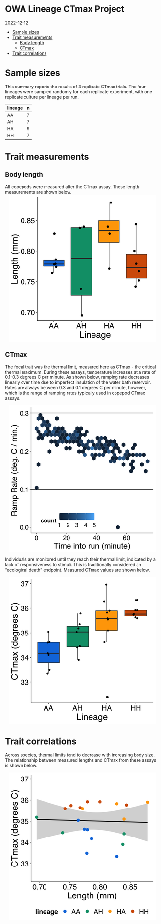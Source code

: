 OWA Lineage CTmax Project
================
2022-12-12

-   <a href="#sample-sizes" id="toc-sample-sizes">Sample sizes</a>
-   <a href="#trait-measurements" id="toc-trait-measurements">Trait
    measurements</a>
    -   <a href="#body-length" id="toc-body-length">Body length</a>
    -   <a href="#ctmax" id="toc-ctmax">CTmax</a>
-   <a href="#trait-correlations" id="toc-trait-correlations">Trait
    correlations</a>

# Sample sizes

This summary reports the results of 3 replicate CTmax trials. The four
lineages were sampled randomly for each replicate experiment, with one
replicate culture per lineage per run.

| lineage |   n |
|:--------|----:|
| AA      |   7 |
| AH      |   7 |
| HA      |   9 |
| HH      |   7 |

# Trait measurements

## Body length

All copepods were measured after the CTmax assay. These length
measurements are shown below.
<img src="../Figures/markdown/lineage-lengths-1.png" style="display: block; margin: auto;" />

## CTmax

The focal trait was the thermal limit, measured here as CTmax - the
critical thermal maximum. During these assays, temperature increases at
a rate of 0.1-0.3 degrees C per minute. As shown below, ramping rate
decreases linearly over time due to imperfect insulation of the water
bath reservoir. Rates are always between 0.3 and 0.1 degrees C per
minute, however, which is the range of ramping rates typically used in
copepod CTmax assays.

<img src="../Figures/markdown/ramp-rates-1.png" style="display: block; margin: auto;" />

Individuals are monitored until they reach their thermal limit,
indicated by a lack of responsiveness to stimuli. This is traditionally
considered an “ecological death” endpoint. Measured CTmax values are
shown below.

<img src="../Figures/markdown/lineage-ctmax-1.png" style="display: block; margin: auto;" />

# Trait correlations

Across species, thermal limits tend to decrease with increasing body
size. The relationship between measured lengths and CTmax from these
assays is shown below.

<img src="../Figures/markdown/length-ctmax-1.png" style="display: block; margin: auto;" />
